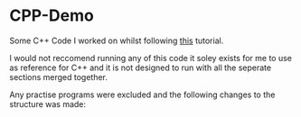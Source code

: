 # CPP-Demo

Some C++ Code I worked on whilst following [this](https://www.youtube.com/watch?v=wxznTygnRfQ) tutorial.

I would not reccomend running any of this code it soley exists for me to use as reference for C++ and it is not designed to run with all the seperate sections merged together.

Any practise programs were excluded and the following changes to the structure was made:

